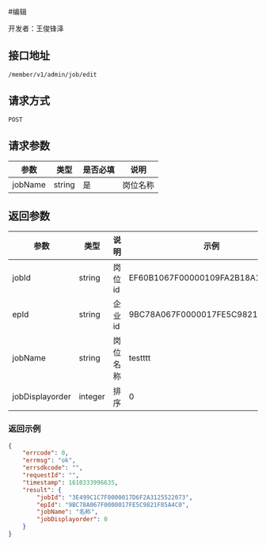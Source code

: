 #编辑

开发者：王俊锋泽

## 接口地址
`/member/v1/admin/job/edit`

## 请求方式
  `POST`

## 请求参数

|参数|类型|是否必填|说明|
| - | - | - | - |
| jobName | string | 是 | 岗位名称 |

## 返回参数

| 参数            | 类型    | 说明     | 示例                             |
| --------------- | ------- | -------- | -------------------------------- |
| jobId           | string  | 岗位id   | EF60B1067F00000109FA2B18A1F788CF |
| epId            | string  | 企业id   | 9BC78A067F0000017FE5C9821F85A4C0 |
| jobName         | string  | 岗位名称 | testttt                          |
| jobDisplayorder | integer | 排序     | 0                                |

### 返回示例

```json
{
    "errcode": 0,
    "errmsg": "ok",
    "errsdkcode": "",
    "requestId": "",
    "timestamp": 1610333996635,
    "result": {
        "jobId": "3E499C1C7F0000017D6F2A3125522073",
        "epId": "9BC78A067F0000017FE5C9821F85A4C0",
        "jobName": "名称",
        "jobDisplayorder": 0
    }
}
```
